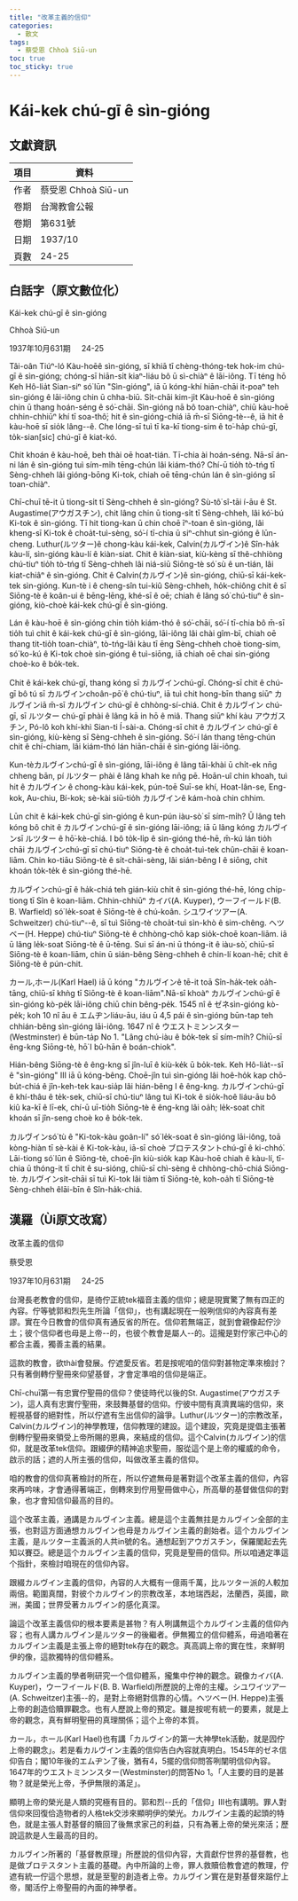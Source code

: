 ```yaml
---
title: "改革主義的信仰"
categories:
  - 散文
tags:
  - 蔡受恩 Chhoà Siū-un
toc: true
toc_sticky: true
---
```


# Kái-kek chú-gī ê sìn-gióng

## 文獻資訊

| 項目 | 資料 |
|---|---|
| 作者 | 蔡受恩 Chhoà Siū-un |
| 卷期 | 台灣教會公報 |
| 卷期 | 第631號 |
| 日期 | 1937/10 |
| 頁數 | 24-25 |

## 白話字（原文數位化）

Kái-kek chú-gī ê sìn-gióng

Chhoà Siū-un

1937年10月631期     24-25

Tâi-oân Tiúⁿ-ló Kàu-hoēê sìn-gióng, sī khiā tī chèng-thóng-tek hok-im chú-gī ê sìn-gióng; chóng-sī hiān-si̍t kiaⁿ-liáu bô ū sì-chiàⁿ ê lāi-iông. Tī téng hō Keh Hô-lia̍t Sian-siⁿ só͘ lūn "Sìn-gióng", iā ū kóng-khí hiān-chāi it-poaⁿ teh sìn-gióng ê lāi-iông chin ū chha-biū. Si̍t-chāi kim-ji̍t Kàu-hoē ê sìn-gióng chin ū thang hoán-séng ê só͘-chāi. Sìn-gióng nā bô toan-chiàⁿ, chiū kàu-hoē chhin-chhiūⁿ khí tī soa-thô͘; hit ê sìn-gióng-chiá iā m̄-sī Siōng-tè--ê, iā hit ê kàu-hoē sī sio̍k lâng--ê. Che lóng-sī tuì tī ka-kī tiong-sim ê to͘-ha̍p chú-gī, to̍k-sian[sic] chú-gī ê kiat-kó.

Chit khoán ê kàu-hoē, beh thài oē hoat-tián. Tī-chia ài hoán-séng. Nā-sī án-ni lán ê sìn-gióng tuì sím-mi̍h tēng-chún lâi kiám-thó? Chí-ū tio̍h tò-tńg tī Sèng-chheh lâi gióng-bōng Ki-tok, chiah oē tēng-chún lán ê sìn-gióng sī toan-chiàⁿ.

Chī-chuī tē-it ū tiong-si̍t tī Sèng-chheh ê sìn-gióng? Sù-tô͘ sî-tāi í-āu ê St. Augastime(アウガスチン), chit lâng chin ū tiong-si̍t tī Sèng-chheh, lâi kó͘-bú Ki-tok ê sìn-gióng. Tī hit tiong-kan ū chin choē īⁿ-toan ê sìn-gióng, lâi kheng-sī Ki-tok ê choa̍t-tuì-sèng, só͘-í tī-chia ū siⁿ-chhut sìn-gióng ê lūn-cheng. Luthur(ルツター)ê chong-kàu kái-kek, Calvin(カルヴイン)ê Sîn-ha̍k kàu-lí, sìn-gióng kàu-lí ê kiàn-siat. Chit ê kiàn-siat, kiù-kèng sī thê-chhiòng chú-tiuⁿ tio̍h tò-tńg tī Sèng-chheh lâi niá-siū Siōng-tè só͘ sù ê un-tián, lâi kiat-chiâⁿ ê sìn-gióng. Chit ê Calvin(カルヴイン)ê sìn-gióng, chiū-sī kái-kek-tek sìn-gióng. Kun-tè i ê cheng-sîn tui-kiû Sèng-chheh, ho̍k-chiông chit ê sī Siōng-tè ê koân-ui ê bēng-lēng, khé-sī ê oē; chiah ê lâng só͘ chú-tiuⁿ ê sìn-gióng, kiò-choè kái-kek chú-gī ê sìn-gióng.

Lán ê kàu-hoē ê sìn-gióng chin tio̍h kiám-thó ê só͘-chāi, só͘-í tī-chia bô m̄-sī tio̍h tuì chit ê kái-kek chú-gī ê sìn-gióng, lāi-iông lâi chài gîm-bī, chiah oē thang tit-tio̍h toan-chiàⁿ, tò-tńg-lâi kàu tī ēng Sèng-chheh choè tiong-sim, só͘ ko-kú ê Ki-tok choè sìn-gióng ê tuì-siōng, iā chiah oē chai sìn-gióng choè-ko ê bo̍k-tek.

Chit ê kái-kek chú-gī, thang kóng sī カルヴインchú-gī. Chóng-sī chit ê chú-gī bô tú sī カルヴインchoân-pō͘ ê chú-tiuⁿ, iā tuì chit hong-bīn thang siūⁿ カルヴインiā m̄-sī カルヴイン chú-gī ê chhòng-sí-chiá. Chit ê カルヴイン chú-gī, sī ルツター chú-gī phài ê lâng kā in hō ê miâ. Thang siūⁿ khí kàu アウガスチン, Pó-lô koh khí-khì Sian-ti Í-sài-a. Chóng-sī chit ê カルヴイン chú-gī ê sìn-gióng, kiù-kèng sī Sèng-chheh ê sìn-gióng. Só͘-í lán thang tēng-chún chit ê chí-chiam, lâi kiám-thó lán hiān-chāi ê sìn-gióng lāi-iông.

Kun-tèカルヴインchú-gī ê sìn-gióng, lāi-iông ê lâng tāi-khài ū chi̍t-ek nn̄g chheng bān, pí ルツター phài ê lâng khah ke nn̄g pē. Hoān-uî chin khoah, tuì hit ê カルヴイン ê chong-kàu kái-kek, pún-toē Suī-se khí, Hoat-lân-se, Eng-kok, Au-chiu, Bí-kok; sè-kài siū-tio̍h カルヴインê kám-hoà chin chhim.

Lūn chit ê kái-kek chú-gī sìn-gióng ê kun-pún iàu-sò͘ sī sím-mi̍h? Ū lâng teh kóng bô chit ê カルヴインchú-gī ê sìn-gióng lāi-iông; iā ū lâng kóng カルヴインsī ルツター ê hō͘-kè-chiá. I bô to̍k-li̍p ê sìn-gióng thé-hē, m̄-kú lán tio̍h chāi カルヴインchú-gī sī chú-tiuⁿ Siōng-tè ê choa̍t-tuì-tek chûn-chāi ê koan-liām. Chin ko-tiāu Siōng-tè ê si̍t-chāi-sèng, lâi sián-bêng I ê siōng, chit khoán to̍k-te̍k ê sìn-gióng thé-hē.

カルヴインchú-gī ê ha̍k-chiá teh gián-kiù chi̍t ê sìn-gióng thé-hē, lóng chi̍p-tiong tī Sîn ê koan-liām. Chhin-chhiūⁿ カイバ(A. Kuyper), ウーフイールド(B. B. Warfield) só͘ le̍k-soat ê Siōng-tè ê chú-koân. シユワイツアー(A. Schweitzer) chú-tiuⁿ--ê, sī tuì Siōng-tè choa̍t-tuì sìn-khò ê sim-chêng. ヘツベー(H. Heppe) chú-tiuⁿ Siōng-tè ê chhòng-chō kap sio̍k-choē koan-liām. iā ū lâng le̍k-soat Siōng-tè ê ū-tēng. Sui sī án-ni ū thóng-it ê iàu-sò͘, chiū-sī Siōng-tè ê koan-liām, chin ū sián-bêng Sèng-chheh ê chin-lí koan-hē; chit ê Siōng-tè ê pún-chit.

カール,ホール(Karl Hael) iā ū kóng "カルヴインê tē-it toā Sîn-ha̍k-tek oa̍h-tāng, chiū-sī khǹg tī Siōng-tè ê koan-liām".Nā-sī khoàⁿ カルヴインchú-gī ê sìn-gióng kò-pe̍k lāi-iông chiū chin bêng-pe̍k. 1545 nî ê ゼネsìn-gióng kò-pe̍k; koh 10 nî āu ê エムヂンliáu-āu, iáu ū 4,5 pái ê sìn-gióng būn-tap teh chhián-bêng sìn-gióng lāi-iông. 1647 nî ê ウエストミンンスター(Westminster) ê būn-ta̍p No 1. "Lâng chú-iàu ê bo̍k-tek sī sím-mi̍h? Chiū-sī êng-kng Siōng-tè, hō͘ I bû-hān ê boán-chiok".

Hián-bêng Siōng-tè ê êng-kng sī jîn-luī ê kiù-ke̍k ū bo̍k-tek. Keh Hô-lia̍t--sī ê "sìn-gióng" III iā ū kóng-bêng. Choē-jîn tuì sìn-gióng lâi hoê-ho̍k kap chō-bu̍t-chiá ê jîn-keh-tek kau-sia̍p lâi hián-bêng I ê êng-kng. カルヴインchú-gī ê khí-thâu ê te̍k-sek, chiū-sī chú-tiuⁿ lâng tuì Ki-tok ê sio̍k-hoê liáu-āu bô kiû ka-kī ê lī-ek, chí-ū uī-tio̍h Siōng-tè ê êng-kng lâi oa̍h; le̍k-soat chit khoán sī jîn-seng choè ko ê bo̍k-tek.

カルヴインsó͘ tù ê "Ki-tok-kàu goân-lí" só͘ le̍k-soat ê sìn-gióng lāi-iông, toā kòng-hiàn tī sè-kài ê Ki-tok-kàu, iā-sī choè ブロテスタントchú-gī ê ki-chhó͘. Lāi-tiong só͘ lūn ê Siōng-tè, choē-jîn kiù-sio̍k kap Kàu-hoē chiah ê kàu-lí, tī-chia ū thóng-it tī chit ê su-sióng, chiū-sī chì-sèng ê chhòng-chō-chiá Siōng-tè. カルヴインsi̍t-chāi sī tuì Ki-tok lâi tiàm tī Siōng-tè, koh-oa̍h tī Siōng-tè Sèng-chheh êlāi-bīn ê Sîn-ha̍k-chiá.

## 漢羅（Ùi原文改寫）

改革主義的信仰

蔡受恩

1937年10月631期     24-25

台灣長老教會的信仰，是徛佇正統tek福音主義的信仰；總是現實驚了無有四正的內容。佇等號郭和烈先生所論「信仰」，也有講起現在一般咧信仰的內容真有差謬。實在今日教會的信仰真有通反省的所在。信仰若無端正，就到會親像起佇沙土；彼个信仰者也毋是上帝--的，也彼个教會是屬人--的。這攏是對佇家己中心的都合主義，獨善主義的結果。

這款的教會，欲thài會發展。佇遮愛反省。若是按呢咱的信仰對甚物定準來檢討？只有著倒轉佇聖冊來仰望基督，才會定準咱的信仰是端正。

Chī-chuī第一有忠實佇聖冊的信仰？使徒時代以後的St. Augastime(アウガスチン)，這人真有忠實佇聖冊，來鼓舞基督的信仰。佇彼中間有真濟異端的信仰，來輕視基督的絕對性，所以佇遮有生出信仰的論爭。Luthur(ルツター)的宗教改革，Calvin(カルヴイン)的神學教理，信仰教理的建設。這个建設，究竟是提倡主張著倒轉佇聖冊來領受上帝所賜的恩典，來結成的信仰。這个Calvin(カルヴイン)的信仰，就是改革tek信仰。跟綴伊的精神追求聖冊，服從這个是上帝的權威的命令，啟示的話；遮的人所主張的信仰，叫做改革主義的信仰。

咱的教會的信仰真著檢討的所在，所以佇遮無毋是著對這个改革主義的信仰，內容來再吟味，才會通得著端正，倒轉來到佇用聖冊做中心，所高舉的基督做信仰的對象，也才會知信仰最高的目的。

這个改革主義，通講是カルヴイン主義。總是這个主義無拄是カルヴイン全部的主張，也對這方面通想カルヴイン也毋是カルヴイン主義的創始者。這个カルヴイン主義，是ルツター主義派的人共in號的名。通想起到アウガスチン，保羅閣起去先知以賽亞。總是這个カルヴイン主義的信仰，究竟是聖冊的信仰。所以咱通定準這个指針，來檢討咱現在的信仰內容。

跟綴カルヴイン主義的信仰，內容的人大概有一億兩千萬，比ルツター派的人較加兩倍。範圍真闊，對彼个カルヴイン的宗教改革，本地瑞西起，法蘭西，英國，歐洲，美國；世界受著カルヴイン的感化真深。

論這个改革主義信仰的根本要素是甚物？有人咧講無這个カルヴイン主義的信仰內容；也有人講カルヴイン是ルツター的後繼者。伊無獨立的信仰體系，毋過咱著在カルヴイン主義是主張上帝的絕對tek存在的觀念。真高調上帝的實在性，來鮮明伊的像，這款獨特的信仰體系。

カルヴイン主義的學者咧研究一个信仰體系，攏集中佇神的觀念。親像カイバ(A. Kuyper)，ウーフイールド(B. B. Warfield)所歷說的上帝的主權。シユワイツアー(A. Schweitzer)主張--的，是對上帝絕對信靠的心情。ヘツベー(H. Heppe)主張上帝的創造佮贖罪觀念。也有人歷說上帝的預定。雖是按呢有統一的要素，就是上帝的觀念，真有鮮明聖冊的真理關係；這个上帝的本質。

カール，ホール(Karl Hael)也有講「カルヴイン的第一大神學tek活動，就是囥佇上帝的觀念」。若是看カルヴイン主義的信仰告白內容就真明白。1545年的ゼネ信仰告白；閣10年後的エムヂン了後，猶有4，5擺的信仰問答咧闡明信仰內容。1647年的ウエストミンンスター(Westminster)的問答No 1。「人主要的目的是甚物？就是榮光上帝，予伊無限的滿足」。

顯明上帝的榮光是人類的究極有目的。郭和烈--氏的「信仰」III也有講明。罪人對信仰來回復佮造物者的人格tek交涉來顯明伊的榮光。カルヴイン主義的起頭的特色，就是主張人對基督的贖回了後無求家己的利益，只有為著上帝的榮光來活；歷說這款是人生最高的目的。

カルヴイン所著的「基督教原理」所歷說的信仰內容，大貢獻佇世界的基督教，也是做ブロテスタント主義的基礎。內中所論的上帝，罪人救贖佮教會遮的教理，佇遮有統一佇這个思想，就是至聖的創造者上帝。カルヴイン實在是對基督來踮佇上帝，閣活佇上帝聖冊的內面的神學者。
